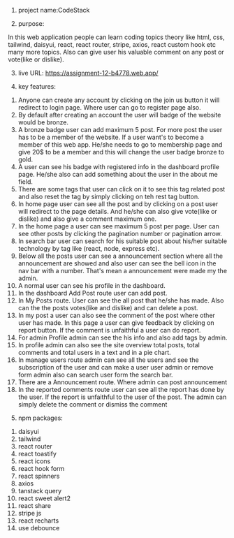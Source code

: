 1) project name:CodeStack

2) purpose:

In this web application people can learn coding topics theory like html, css, tailwind, daisyui, react, react router, stripe, axios, react custom hook etc many more topics. Also can give user his valuable comment on any post or vote(like or dislike).

3) live URL: https://assignment-12-b4778.web.app/

4) key features:

1. Anyone can create any account by clicking on the join us button it will redirect to login page. Where user can go to register page also.
2. By default after creating an account the user will badge of the website would be bronze.
3. A bronze badge user can add maximum 5 post. For more post the user has to be a member of the website. If a user want's to become a member of this web app. He/she needs to go to membership page and give 20$ to be a member and this will change the user badge bronze to gold.
4. A user can see his badge with registered info in the dashboard profile page. He/she also can add something about the user in the about me field.
5. There are some tags that user can click on it to see this tag related post and also reset the tag by simply clicking on teh rest tag button.
6. In home page user can see all the post and by clicking on a post user will redirect to the page details. And he/she can also give vote(like or dislike) and also give a comment maximum one.
7. In the home page a user can see maximum 5 post per page. User can see other posts by clicking the pagination number or pagination arrow.
8. In search bar user can search for his suitable post about his/her suitable technology by tag like (react, node, express etc).
9. Below all the posts user can see a announcement section where all the announcement are showed and also user can see the bell icon in the nav bar with a number. That's mean a announcement were made my the admin.
10. A normal user can see his profile in the dashboard.
11. In the dashboard Add Post route user can add post.
12. In My Posts route. User can see the all post that he/she has made. Also can the the posts votes(like and dislike) and can delete a post.
13. In my post a user can also see the comment of the post where other user has made. In this page a user can give feedback by clicking on report button. If the comment is unfaithful a user can do report.
14. For admin Profile admin can see the his info and also add tags by admin.
15. In profile admin can also see the site overview total posts, total comments and total users in a text and in a pie chart.
16. In manage users route admin can see all the users and see the subscription of the user and can make a user user admin or remove form admin also can search user form the search bar.
17. There are a Announcement route. Where admin can post announcement
18. In the reported comments route user can see all the report has done by the user. If the report is unfaithful to the user of the post. The admin can simply delete the comment or dismiss the comment

5) npm packages:

1. daisyui
2. tailwind
3. react router
4. react toastify
5. react icons
6. react hook form
7. react spinners
8. axios
9. tanstack query
10. react sweet alert2
11. react share
12. stripe js
13. react recharts
14. use debounce
